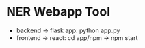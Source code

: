 # NER Webapp Tool

- backend -> flask app: python app.py
- frontend -> react: cd app/npm -> npm start
